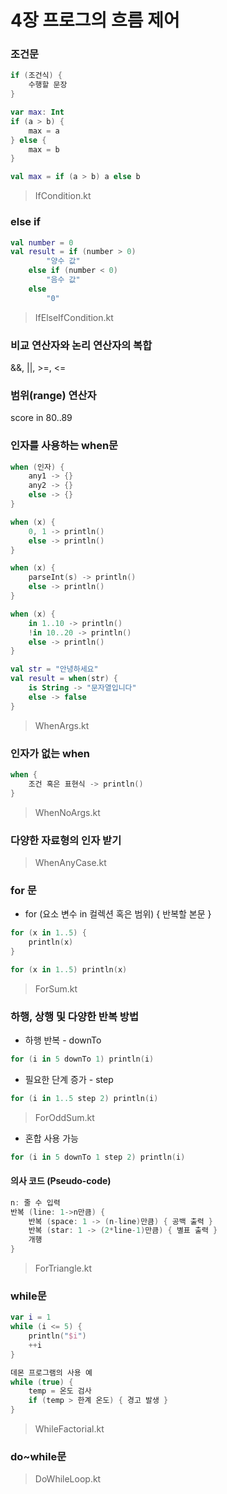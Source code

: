 4장 프로그의 흐름 제어
=================

### 조건문
```kotlin
if (조건식) {
    수행할 문장
}

var max: Int
if (a > b) {
    max = a
} else {
    max = b
}

val max = if (a > b) a else b
```

> IfCondition.kt

### else if
```kotlin
val number = 0
val result = if (number > 0)
        "양수 값"
    else if (number < 0)
        "음수 값"
    else
        "0"
```

> IfElseIfCondition.kt

### 비교 연산자와 논리 연산자의 복합
&&, ||, >=, <=

### 범위(range) 연산자
score in 80..89

### 인자를 사용하는 when문
```kotlin
when (인자) {
    any1 -> {}
    any2 -> {}
    else -> {}
}

when (x) {
    0, 1 -> println()
    else -> println()
}

when (x) {
    parseInt(s) -> println()
    else -> println()
}

when (x) {
    in 1..10 -> println()
    !in 10..20 -> println()
    else -> println()
}

val str = "안녕하세요"
val result = when(str) {
    is String -> "문자열입니다"
    else -> false
}
```

> WhenArgs.kt

### 인자가 없는 when
```kotlin
when {
    조건 혹은 표현식 -> println()
}
```

> WhenNoArgs.kt

### 다양한 자료형의 인자 받기

> WhenAnyCase.kt

### for 문
- for (요소 변수 in 컬렉션 혹은 범위) { 반복할 본문 }

```kotlin
for (x in 1..5) {
    println(x)
}

for (x in 1..5) println(x)
```

> ForSum.kt

### 하행, 상행 및 다양한 반복 방법
- 하행 반복 - downTo
```kotlin
for (i in 5 downTo 1) println(i) 
```
- 필요한 단계 증가 - step
```kotlin
for (i in 1..5 step 2) println(i)
```

> ForOddSum.kt

- 혼합 사용 가능
```kotlin
for (i in 5 downTo 1 step 2) println(i)
```

#### 의사 코드 (Pseudo-code)
```kotlin
n: 줄 수 입력
반복 (line: 1->n만큼) {
    반복 (space: 1 -> (n-line)만큼) { 공백 출력 }
    반복 (star: 1 -> (2*line-1)만큼) { 별표 출력 }
    개행
}
```

> ForTriangle.kt

### while문
```kotlin
var i = 1
while (i <= 5) {
    println("$i")
    ++i
}

데몬 프로그램의 사용 예
while (true) {
    temp = 온도 검사
    if (temp > 한계 온도) { 경고 발생 }
}
```

> WhileFactorial.kt

### do~while문
> DoWhileLoop.kt

